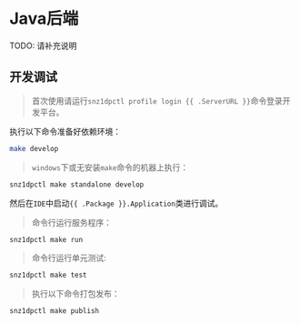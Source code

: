 # Java后端

TODO: 请补充说明

## 开发调试

> 首次使用请运行`snz1dpctl profile login {{ .ServerURL }}`命令登录开发平台。

执行以下命令准备好依赖环境：

```bash
make develop
```

> `windows`下或无安装`make`命令的机器上执行：

```cmd
snz1dpctl make standalone develop
```

然后在`IDE`中启动`{{ .Package }}.Application`类进行调试。

> 命令行运行服务程序：

```bash
snz1dpctl make run
```

> 命令行运行单元测试:

```bash
snz1dpctl make test
```

> 执行以下命令打包发布：

```bash
snz1dpctl make publish
```
